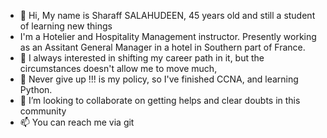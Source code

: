 - 👋 Hi, My name is Sharaff SALAHUDEEN, 45 years old and still a student of learning new things
- I'm a Hotelier and Hospitality Management instructor. Presently working as an Assitant General Manager in a hotel in Southern part of France.
- 👀 I always interested in shifting my career path in it, but the circumstances doesn't allow me to move much, 
- 🌱 Never give up !!! is my policy, so I've finished CCNA, and learning Python.
- 💞️ I’m looking to collaborate on getting helps and clear doubts in this community
- 📫 You can reach me via git 
<!---
innocent006/innocent006 is a ✨ special ✨ repository because its `README.md` (this file) appears on your GitHub profile.
You can click the Preview link to take a look at your changes.
--->
